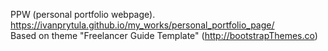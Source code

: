 PPW (personal portfolio webpage). <br />
https://ivanprytula.github.io/my_works/personal_portfolio_page/ <br />
Based on theme "Freelancer Guide Template" (http://bootstrapThemes.co)
